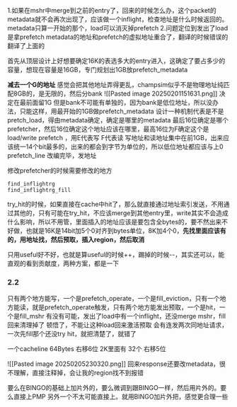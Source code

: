 1.如果在mshr中merge到之前的entry了，回来的时候怎么办，这个packet的metadata就不会再次出现了，应该做一个inflight，检查地址是什么时候返回的。metadata只算一开始的那个，load可以消灭掉prefetch
2.问题定位到发出了load是拿prefetch metadata的地址和prefetch的虚拟地址重合了，翻译的时候错误的翻译了上面的

首先从顶层设计上好想要确定16K的表选多大的entry进入，这确定了要占多少的容量，想现在容量是16GB，专门规划出1GB放prefetch_metadata

**减去一个G的地址**
感觉会把其他地址弄得更乱，champsim似乎不是物理地址纯匹配8GB的，是无限的，然后分bank
![[Pasted image 20250201151631.png]]
决定在最前面留1G
但是bank不可能有单独的，因为bank是低位地址，所以没办法，只能这样，用最开始的1GB做prefetch_metadata
设计一种机制代表是不是pretch_load，得由metadata确定，确定是哪里的metadata
最后16位确定是哪个prefetcher，然后16位确定这个地址应该在哪里，最高16位为F确定这个是load/write prefetch ，用E代表写 F代表读
写地址和读地址集中在前1GB，出来应该统一14个bit最多的，出来的都会到字节为单位的，所以低位地址都应该与上0
prefetch_line 改编完毕，发地址

修改prefetcher的时候需要修改的地方
```
find_inflightrg
find_inflightrg_fill
```
try_hit的时候，如果直接在cache中hit了，那么就直接通过地址索引发送，不用通过其他的，只有可能在try_hit，不应该merge到其他entry里，write其实不会造成什么影响，所以不用管，里面插入的地址应该是要包含全bytes的，要不然出来不好做，也就是16K是14bit加5个0对齐到bytes单位，8K加4个0，**先找里面应该有的，用地址找，然后预取，插入region，然后取消**

只用useful好不好，也就是算useful的时候++，踢掉的时候--，其实还可以，能直观的看到贡献度，两种方案，都是一下

### 2.2
只有两个地方能写，一个是prefetch_operate，一个是fill_eviction，只有一个地方能读，就是prefetch_operate触发，只有两个地方能发出预取，一个是hit，一个是fill_mshr
有没有可能，发出了load中有一个inflight，还没merge mshr，fill回来清理掉了
顿悟了，不能让这种load回来激活预取
会有连发两次同地址请求，一次先fill那个还没try hit，就把清楚了，就错了

一个cacheline 64Bytes 右移6位
2K里面有 32个 右移5位

![[Pasted image 20250205230320.png]]
回来response还要改metadata，很不理解，直接注释掉，会让我的region找不到报错

要么在BINGO的基础上加片外的，要么微调到跟BINGO一样，然后用片外的。要么直接上PMP
另外一个不太可能直接上。就用BINGO加片外把，感觉更合理一些

